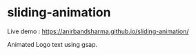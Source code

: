 # sliding-animation

Live demo : https://anirbandsharma.github.io/sliding-animation/

Animated Logo text using gsap.
